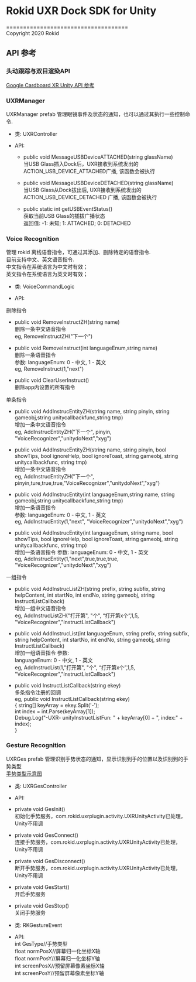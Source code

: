 # Rokid UXR Dock SDK for Unity
====================================  
Copyright 2020 Rokid


## API 参考

### 头动跟踪与双目渲染API
 [Google Cardboard XR Unity API 参考](https://developers.google.com/cardboard/reference/unity) 

### UXRManager
UXRManager prefab 管理眼镜事件及状态的通知，也可以通过其执行一些控制命令.
  
* 类:
    UXRController

* API:

  * public void MessageUSBDeviceATTACHED(string glassName)  
 当USB Glass插入Dock后，UXR接收到系统发出的ACTION_USB_DEVICE_ATTACHED广播, 该函数会被执行

  * public  void MessageUSBDeviceDETACHED(string glassName)  
 当USB Glass从Dock拔出后, UXR接收到系统发出的ACTION_USB_DEVICE_DETACHED 广播, 该函数会被执行

  * public static int getUSBEventStatus()  
 获取当前USB Glass的插拔广播状态  
 返回值: -1: 未知; 1: ATTACHED; 0: DETACHED

### Voice Recognition
管理 rokid 离线语音指令，可通过其添加、删除特定的语音指令.  
目前支持中文、英文语音指令.  
中文指令在系统语言为中文时有效；  
英文指令在系统语言为英文时有效；

* 类:
   VoiceCommandLogic

* API:

删除指令

  * public  void RemoveInstructZH(string name)  
  删除一条中文语音指令  
  eg, RemoveInstructZH("下一个")
 
   * public  void RemoveInstruct(int languageEnum,string name)  
  删除一条语音指令  
  参数: 
  languageEnum: 0 - 中文, 1 - 英文  
  eg, RemoveInstruct(1,"next")

  * public void ClearUserInstruct()  
  删除app内设置的所有指令


单条指令

  * public void AddInstrucEntityZH(string name, string pinyin, string gameobj,string unitycallbackfunc,string tmp)  
  增加一条中文语音指令  
  eg, AddInstrucEntityZH("下一个", pinyin, "VoiceRecognizer","unitydoNext","xyg")
 
  * public void AddInstrucEntityZH(string name, string pinyin, bool showTips, bool ignoreHelp, bool ignoreToast, string gameobj, string unitycallbackfunc, string tmp)  
  增加一条中文语音指令  
  eg, AddInstrucEntityZH("下一个", pinyin,ture,true,true,"VoiceRecognizer","unitydoNext","xyg")


  * public void AddInstrucEntity(int languageEnum,string name, string gameobj,string unitycallbackfunc,string tmp)  
  增加一条语音指令  
  参数: 
  languageEnum: 0 - 中文, 1 - 英文  
  eg, AddInstrucEntity(1,"next", "VoiceRecognizer","unitydoNext","xyg")

  * public void AddInstrucEntity(int languageEnum, string name, bool showTips, bool ignoreHelp, bool ignoreToast, string gameobj, string unitycallbackfunc, string tmp)  
  增加一条语音指令 
  参数: 
  languageEnum: 0 - 中文, 1 - 英文   
  eg, AddInstrucEntity(1,"next",true,true,true, "VoiceRecognizer","unitydoNext","xyg")


一组指令

  * public void AddInstrucListZH(string prefix, string subfix, string helpContent, int startNo, int endNo, string gameobj, string InstructListCallback)  
  增加一组中文语音指令  
  eg, AddInstrucListZH("打开第", "个", “打开第x个”,1,5, "VoiceRecognizer","InstructListCallback")

  * public void AddInstrucList(int languageEnum, string prefix, string subfix, string helpContent, int startNo, int endNo, string gameobj, string InstructListCallback)  
  增加一组语音指令
  参数:  
  languageEnum: 0 - 中文, 1 - 英文  
  eg, AddInstrucList(1,"打开第", "个", “打开第x个”,1,5, "VoiceRecognizer","InstructListCallback")

  * public void InstructListCallback(string ekey)  
  多条指令注册的回调  
  eg, public void InstructListCallback(string ekey)  
      {
		string[] keyArray = ekey.Split('-');  
        int index = int.Parse(keyArray[1]);  
        Debug.Log("-UXR- unityInstructListFun: " + keyArray[0] + ", index:" + index);  
      }


### Gesture Recognition
UXRGes prefab 管理识别手势状态的通知，显示识别到手的位置以及识别到的手势类型  
[手势类型示意图](https://github.com/RokidGlass/UXR-docs/tree/dev_dock_153/Dock/mm) 

* 类:
    UXRGesController
    
* API:
 * private void GesInit()  
 初始化手势服务，com.rokid.uxrplugin.activity.UXRUnityActivity已处理，Unity不用调
 
  * private void GesConnect()  
 连接手势服务，com.rokid.uxrplugin.activity.UXRUnityActivity已处理，Unity不用调
 
  * private void GesDisconnect()  
 断开手势服务，com.rokid.uxrplugin.activity.UXRUnityActivity已处理，Unity不用调
 
  * private void GesStart()  
 开启手势服务
 
  * private void GesStop()  
 关闭手势服务
 
 
 * 类:
     RKGestureEvent
     
* API:  
	int GesType//手势类型  
	float normPosX//屏幕归一化坐标X轴  
	float normPosY//屏幕归一化坐标Y轴  
	int screenPosX//预留屏幕像素坐标X轴  
	int screenPosY//预留屏幕像素坐标Y轴
